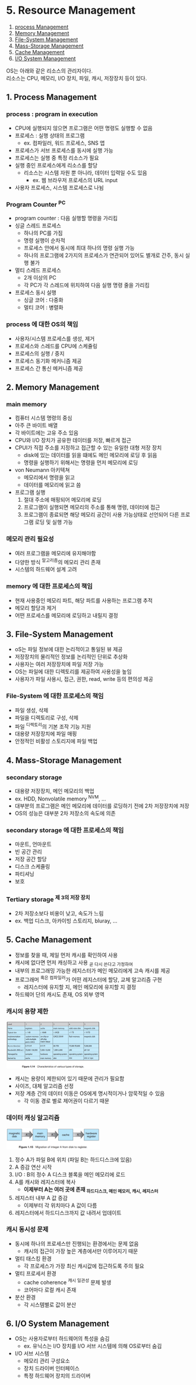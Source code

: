 # 5. Resource Management

1. [process Management](#1-process-management)
2. [Memory Management](#2-memory-management)
3. [File-System Management](#3-file-system-management)
4. [Mass-Storage Management](#4-mass-storage-management)
5. [Cache Management](#5-cache-management)
6. [I/O System Management](#6-io-system-management)

OS는 아래와 같은 리소스의 관리자이다.  
리소스는 CPU, 메모리, I/O 장치, 파일, 캐시, 저장장치 등이 있다.

## 1. Process Management

### process : program in execution

- CPU에 실행되지 않으면 프로그램은 어떤 명령도 실행할 수 없음
- 프로세스 : 실행 상태의 프로그램
    - ex. 컴파일러, 워드 프로세스, SNS 앱
- 프로세스가 서브 프로세스를 동시에 실행 가능
- 프로세스는 실행 중 특정 리소스가 필요
- 실행 중인 프로세스에게 리소스를 할당
    - 리소스는 시스템 자원 뿐 아니라, 데이터 입력일 수도 있음
        - ex. 웹 브라우저 프로세스의 URL input
- 사용자 프로세스, 시스템 프로세스로 나뉨

### Program Counter <sup>PC</sup>

- program counter : 다음 실행할 명령을 가리킴
- 싱글 스레드 프로세스
    - 하나의 PC를 가짐
    - 명령 실행이 순차적
    - 프로세스 안에서 동시에 최대 하나의 명령 실행 가능
    - 하나의 프로그램에 2가지의 프로세스가 연관되어 있어도 별개로 간주, 동시 실행 불가
- 멀티 스레드 프로세스
    - 2개 이상의 PC
    - 각 PC가 각 스레드에 위치하여 다음 실행 명령 줄을 가리킴
- 프로세스 동시 실행
    - 싱글 코어 : 다중화
    - 멀티 코어 : 병렬화

### process 에 대한 OS의 책임

- 사용자/시스템 프로세스를 생성, 제거
- 프로세스와 스레드를 CPU에 스케쥴링
- 프로세스의 실행 / 중지
- 프로세스 동기화 메커니즘 제공
- 프로세스 간 통신 메커니즘 제공

## 2. Memory Management

### main memory

- 컴퓨터 시스템 명령의 중심
- 아주 큰 바이트 배열
- 각 바이트에는 고유 주소 있음
- CPU와 I/O 장치가 공유한 데이터를 저장, 빠르게 접근
- CPUI가 직접 주소를 지정하고 접근할 수 있는 유일한 대형 저장 장치
    - disk에 있는 데이터를 읽을 떄에도 메인 메모리에 로딩 후 읽음
    - 명령을 실행하기 위해서는 명령을 먼저 메모리에 로딩
- von Neumann 아키텍쳐
    - 메모리에서 명령을 읽고
    - 데이터를 메모리에 읽고 씀
- 프로그램 실행
    1. 절대 주소에 매핑되어 메모리에 로딩
    2. 프로그램이 실행되면 메모리의 주소를 통해 명령, 데이터에 접근
    3. 프로그램이 종료되면 해당 메모리 공간이 사용 가능상태로 선언되어 다른 프로그램 로딩 및 실행 가능

### 메모리 관리 필요성

- 여러 프로그램을 메모리에 유지해야함
- 다양한 방식 <sup>알고리즘</sup>의 메모리 관리 존재
- 시스템의 하드웨어 설계 고려

### memory 에 대한 프로세스의 책임

- 현재 사용중인 메모리 파트, 해당 파트를 사용하는 프로그램 추적
- 메모리 할당과 제거
- 어떤 프로세스를 메모리에 로딩하고 내릴지 결정

## 3. File-System Management

- oS는 파일 정보에 대한 논리적이고 통일된 뷰 제공
- 저장장치의 물리적인 정보를 논리적인 단위로 추상화
- 사용자는 여러 저장장치에 파일 저장 가능
- OS는 파일에 대한 디렉토리를 제공하여 사용성을 높임
- 사용자가 파일 사용시, 접근, 권한, read, write 등의 편의성 제공

### File-System 에 대한 프로세스의 책임

- 파일 생성, 삭제
- 파일을 디렉토리로 구성, 삭제
- 파일 <sup>디렉토리</sup>의 기본 조작 기능 지원
- 대용량 저장장치에 파일 매핑
- 안정적인 비활성 스토리지에 파일 백업

## 4. Mass-Storage Management

### secondary storage

- 대용량 저장장치, 메인 메모리의 백업
- ex. HDD, Nonvolatile memory <sup>NVM</sup>, ...
- 대부분의 프로그램은 메인 메모리에 데이터를 로딩하기 전에 2차 저장장치에 저장
- OS의 성능은 대부분 2차 저장소의 속도에 의존

### secondary storage 에 대한 프로세스의 책임

- 마운트, 언마운트
- 빈 공간 관리
- 저장 공간 할당
- 디스크 스케쥴링
- 파티셔닝
- 보호

### Tertiary storage <sup>제 3의 저장 장치</sup>

- 2차 저장소보다 비용이 낮고, 속도가 느림
- ex. 백업 디스크, 아카이빙 스토리지, bluray, ...

## 5. Cache Management

- 정보를 찾을 때, 제일 먼저 캐시를 확인하여 사용
- 캐시에 없다면 먼저 캐싱하고 사용 <sub>곧 다시 쓴다고 가정하여</sub>
- 내부의 프로그래밍 가능한 레지스터가 메인 메모리에게 고속 캐시를 제공
- 프로그래머 <sup>혹은 컴파일러</sup>가 어떤 레지스터에 할당, 교체 알고리즘 구현
    - 레지스터에 유지할 지, 메인 메모리에 유지할 지 결정
- 하드웨어 단의 캐시도 존재, OS 외부 영역

### 캐시의 용량 제한

<img src="img.png"  width="50%"/>

- 캐시는 용량이 제한되어 있기 때문에 관리가 필요함
- 사이즈, 대체 알고리즘 선정
- 저장 계층 간의 데이터 이동은 OS에게 명시적이거나 암묵적일 수 있음
    - 각 이동 경로 별로 제어권이 다르기 때문

### 데이터 캐싱 알고리즘

<img src="img_1.png"  width="50%"/>

1. 정수 A가 파일 B에 위치 (파일 B는 하드디스크에 있음)
2. A 증감 연산 시작
3. I/O : B의 정수 A 디스크 블록을 메인 메모리에 로드
4. A를 캐시와 레지스터에 복사
    - **이제부터 A는 여러 곳에 존재 <sub>하드디스크, 메인 메모리, 캐시, 레지스터</sub>**
5. 레지스터 내부 A 값 증감
    - 이제부터 각 위치마다 A 값이 다름
6. 레지스터에서 하드디스크까지 값 내려서 업데이트

### 캐시 동시성 문제

- 동시에 하나의 프로세스만 진행되는 환경에서는 문제 없음
    - 캐시의 접근이 가장 높은 계층에서만 이루어지기 때문
- 멀티 태스킹 환경
    - 각 프로세스가 가장 최신 캐시값에 접근하도록 주의 필요
- 멀티 프로세서 환경
    - cache coherence <sup>캐시 일관성</sup> 문제 발생
    - 코어마다 로컬 캐시 존재
- 분산 환경
    - 각 시스템별로 값이 분산

## 6. I/O System Management

- OS는 사용자로부터 하드웨어의 특성을 숨김
    - ex. 유닉스는 I/O 장치를 I/O 서브 시스템에 의해 OS로부터 숨김
- I/O 서브 시스템
    - 메모리 관리 구성요소
    - 장치 드라이버 인터페이스
    - 특정 하드웨어 장치의 드라이버

